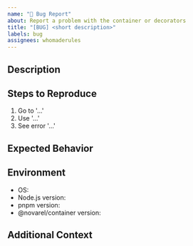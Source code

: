 ```yaml
---
name: "🐛 Bug Report"
about: Report a problem with the container or decorators
title: "[BUG] <short description>"
labels: bug
assignees: whomaderules
---
```


## Description

<!-- A clear and concise description of what the bug is. -->

## Steps to Reproduce

1. Go to '...'
2. Use '...'
3. See error '...'

## Expected Behavior

<!-- What did you expect to happen? -->

## Environment

- OS:
- Node.js version:
- pnpm version:
- @novarel/container version:

## Additional Context

<!-- Add screenshots, error logs, or repo links here. -->
